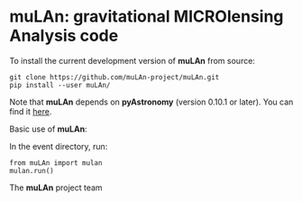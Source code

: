 # muLAn: gravitational MICROlensing Analysis code

<!-- Commentaire <a href="https://travis-ci.org/muLAn-project/muLAn"><img src="https://travis-ci.org/muLAn-project/muLAn.svg?branch=master"></a> --> 

To install the current development version of <b>muLAn</b> from source: 

<pre><code>git clone https://github.com/muLAn-project/muLAn.git
pip install --user muLAn/</code></pre>

Note that <b>muLAn</b> depends on <b>pyAstronomy</b> (version 0.10.1 or later). You can find it <a href="http://www.hs.uni-hamburg.de/DE/Ins/Per/Czesla/PyA/PyA/index.html">here</a>.

Basic use of <b>muLAn</b>:

In the event directory, run:

<pre><code>from muLAn import mulan
mulan.run()</code></pre>

The <b>muLAn</b> project team
